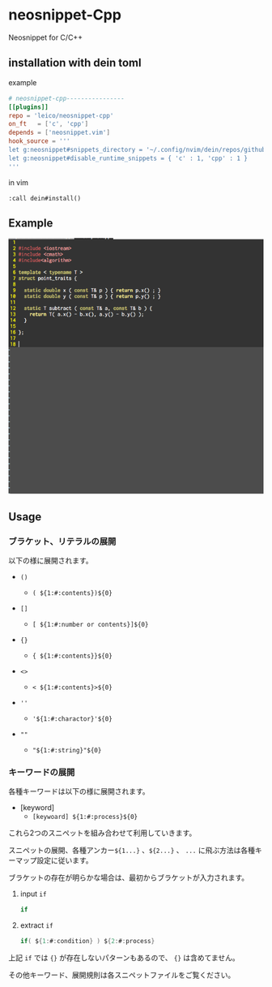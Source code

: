 # neosnippet-Cpp
Neosnippet for C/C++

## installation with dein toml

example

```toml
# neosnippet-cpp----------------
[[plugins]]
repo = 'leico/neosnippet-cpp'
on_ft   = ['c', 'cpp']
depends = ['neosnippet.vim']
hook_source = '''
let g:neosnippet#snippets_directory = '~/.config/nvim/dein/repos/github.com/leico/neosnippet-cpp/snippets'
let g:neosnippet#disable_runtime_snippets = { 'c' : 1, 'cpp' : 1 }
'''
```

in vim

```vim
:call dein#install()
```

## Example

![Example animation](https://github.com/leico/neosnippet-cpp/blob/images/Sample.gif "sample")

## Usage

### ブラケット、リテラルの展開

以下の様に展開されます。

* `()`
    * `( ${1:#:contents})${0}`


* `[]`
    * `[ ${1:#:number or contents}]${0}`



* `{}`
    * `{ ${1:#:contents}}${0}`



* `<>`
    * `< ${1:#:contents}>${0}`



* `''`
    * `'${1:#:charactor}'${0}`



* `""`
    * `"${1:#:string}"${0}`



### キーワードの展開

各種キーワードは以下の様に展開されます。

* [keyword]
    * `[keywoard] ${1:#:process}${0}`


これら2つのスニペットを組み合わせて利用していきます。

スニペットの展開、各種アンカー`${1...}` 、`${2...}` 、 `...` に飛ぶ方法は各種キーマップ設定に従います。

ブラケットの存在が明らかな場合は、最初からブラケットが入力されます。

1.  input `if`

    ```c
    if
    ```

2.  extract `if`

    ```c
    if( ${1:#:condition} ) ${2:#:process}
    ```

上記 `if` では `{}` が存在しないパターンもあるので、 `{}` は含めてません。

その他キーワード、展開規則は各スニペットファイルをご覧ください。


